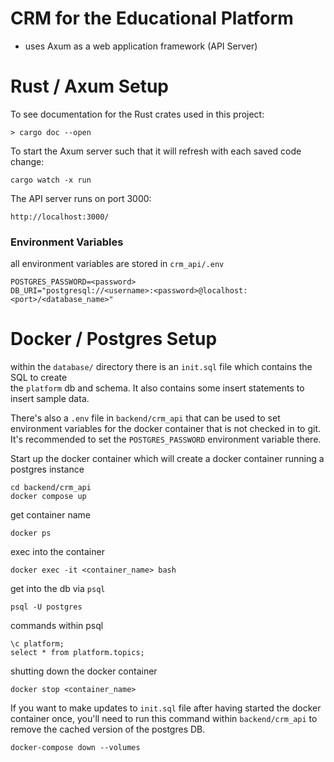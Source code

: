 # CRM for the Educational Platform 

* uses Axum as a web application framework (API Server)



# Rust / Axum Setup

To see documentation for the Rust crates used in this project: 
```
> cargo doc --open
```

To start the Axum server such that it will refresh with each saved code change:
```
cargo watch -x run
```

The API server runs on port 3000: 
```
http://localhost:3000/
```

### Environment Variables 

all environment variables are stored in `crm_api/.env`

```
POSTGRES_PASSWORD=<password>
DB_URI="postgresql://<username>:<password>@localhost:<port>/<database_name>"
```

# Docker / Postgres Setup

within the `database/` directory there is an `init.sql` file which contains the SQL to create  
the `platform` db and schema. It also contains some insert statements to insert sample data.

There's also a `.env` file in `backend/crm_api` that can be used to set environment variables for the docker container that is not checked in to git. It's recommended to set the `POSTGRES_PASSWORD` environment variable there.

Start up the docker container which will create a docker container running a postgres instance
```
cd backend/crm_api
docker compose up
```
get container name
```
docker ps
```
exec into the container 
```
docker exec -it <container_name> bash
```
get into the db via `psql`
```
psql -U postgres
```
commands within psql
```
\c platform;
select * from platform.topics;
```
shutting down the docker container 
```
docker stop <container_name>
```


If you want to make updates to `init.sql` file after having started the docker container once,
you'll need to run this command within `backend/crm_api` to remove the cached version of the 
postgres DB. 
```
docker-compose down --volumes
```
